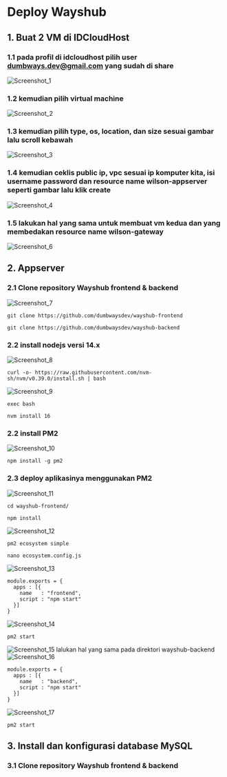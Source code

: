 # Deploy Wayshub
## 1. Buat 2 VM di IDCloudHost
### 1.1 pada profil di idcloudhost pilih user dumbways.dev@gmail.com yang sudah di share
![Screenshot_1](https://github.com/wilsonakbar/devops18-dumbways-WilsonAkbar/assets/132327628/f3bc6686-e3cb-4fa9-9182-bdffc2710550)

### 1.2 kemudian pilih virtual machine
![Screenshot_2](https://github.com/wilsonakbar/devops18-dumbways-WilsonAkbar/assets/132327628/7e1ea100-384a-4913-8e5c-8decfad3089d)

### 1.3 kemudian pilih type, os, location, dan size sesuai gambar lalu scroll kebawah
![Screenshot_3](https://github.com/wilsonakbar/devops18-dumbways-WilsonAkbar/assets/132327628/84714b4f-6833-4d53-9fe9-b8e399c479b4)

### 1.4 kemudian ceklis public ip, vpc sesuai ip komputer kita, isi username password dan resource name wilson-appserver seperti gambar lalu klik create
![Screenshot_4](https://github.com/wilsonakbar/devops18-dumbways-WilsonAkbar/assets/132327628/1ca847a1-b48f-4d35-8a14-7896fa042a2d)

### 1.5 lakukan hal yang sama untuk membuat vm kedua dan yang membedakan resource name wilson-gateway
![Screenshot_6](https://github.com/wilsonakbar/devops18-dumbways-WilsonAkbar/assets/132327628/76bf7a6d-d46c-45af-9b90-8e8102e1c23e)

## 2. Appserver
### 2.1 Clone repository Wayshub frontend & backend
![Screenshot_7](https://github.com/wilsonakbar/devops18-dumbways-WilsonAkbar/assets/132327628/5df0edce-4b85-4571-9b03-257ae8e24887)
```
git clone https://github.com/dumbwaysdev/wayshub-frontend
```
```
git clone https://github.com/dumbwaysdev/wayshub-backend
```
### 2.2 install nodejs versi 14.x
![Screenshot_8](https://github.com/wilsonakbar/devops18-dumbways-WilsonAkbar/assets/132327628/13fa1228-d199-4a09-b5b3-1dc64073e66f)
```
curl -o- https://raw.githubusercontent.com/nvm-sh/nvm/v0.39.0/install.sh | bash
```
![Screenshot_9](https://github.com/wilsonakbar/devops18-dumbways-WilsonAkbar/assets/132327628/5e96818b-96ec-417b-ae7f-99df1bc4a237)
```
exec bash
```
```
nvm install 16
```
### 2.2 install PM2
![Screenshot_10](https://github.com/wilsonakbar/devops18-dumbways-WilsonAkbar/assets/132327628/e014fc54-681c-4eb6-be05-3468599739cc)
```
npm install -g pm2
```
### 2.3 deploy aplikasinya menggunakan PM2
![Screenshot_11](https://github.com/wilsonakbar/devops18-dumbways-WilsonAkbar/assets/132327628/5f2d63e6-ff7e-4726-89c1-9e8409dd8f0f)
```
cd wayshub-frontend/
```
```
npm install
```
![Screenshot_12](https://github.com/wilsonakbar/devops18-dumbways-WilsonAkbar/assets/132327628/79adb24d-bba7-4c41-9619-0d71c1b0fa4a)
```
pm2 ecosystem simple
```
```
nano ecosystem.config.js
```
![Screenshot_13](https://github.com/wilsonakbar/devops18-dumbways-WilsonAkbar/assets/132327628/71386a7f-702c-4746-9e14-fd4be27dac87)
```
module.exports = {
  apps : [{
    name   : "frontend",
    script : "npm start"
  }]
}
```
![Screenshot_14](https://github.com/wilsonakbar/devops18-dumbways-WilsonAkbar/assets/132327628/bab61aaa-534c-453e-aa8d-80d649a8d4ae)
```
pm2 start
```
![Screenshot_15](https://github.com/wilsonakbar/devops18-dumbways-WilsonAkbar/assets/132327628/4b5315c2-c69f-4240-ba64-9ef7dc23bdbc)
lalukan hal yang sama pada direktori wayshub-backend
![Screenshot_16](https://github.com/wilsonakbar/devops18-dumbways-WilsonAkbar/assets/132327628/b16aa1d4-b0b9-43b3-a85b-5415fb19f84c)
```
module.exports = {
  apps : [{
    name   : "backend",
    script : "npm start"
  }]
}
```
![Screenshot_17](https://github.com/wilsonakbar/devops18-dumbways-WilsonAkbar/assets/132327628/12bfde8e-989f-4e90-bef1-f2174a93b0d7)
```
pm2 start
```
## 3. Install dan konfigurasi database MySQL 
### 3.1 Clone repository Wayshub frontend & backend
